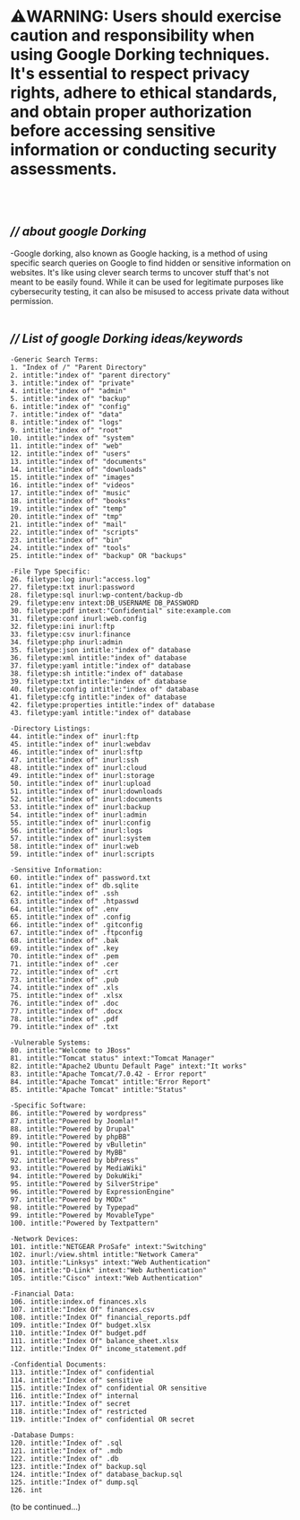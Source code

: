                                                                                                                     
# :warning:**WARNING: Users should exercise caution and responsibility when using Google Dorking techniques. It's essential to respect privacy rights, adhere to ethical standards, and obtain proper authorization before accessing sensitive information or conducting security assessments.**      
<br />
<br />
  
## *// about google Dorking*        

-Google dorking, also known as Google hacking, is a method of using specific search queries on Google to find hidden or sensitive information on websites. It's like using clever search terms to uncover stuff that's not meant to be easily found. While it can be used for legitimate purposes like cybersecurity testing, it can also be misused to access private data without permission.
<br />
<br />
## *// List of google Dorking ideas/keywords*           

    -Generic Search Terms:
    1. "Index of /" "Parent Directory"
    2. intitle:"index of" "parent directory"
    3. intitle:"index of" "private"
    4. intitle:"index of" "admin"
    5. intitle:"index of" "backup"
    6. intitle:"index of" "config"
    7. intitle:"index of" "data"
    8. intitle:"index of" "logs"
    9. intitle:"index of" "root"
    10. intitle:"index of" "system"
    11. intitle:"index of" "web"
    12. intitle:"index of" "users"
    13. intitle:"index of" "documents"
    14. intitle:"index of" "downloads"
    15. intitle:"index of" "images"
    16. intitle:"index of" "videos"
    17. intitle:"index of" "music"
    18. intitle:"index of" "books"
    19. intitle:"index of" "temp"
    20. intitle:"index of" "tmp"
    21. intitle:"index of" "mail"
    22. intitle:"index of" "scripts"
    23. intitle:"index of" "bin"
    24. intitle:"index of" "tools"
    25. intitle:"index of" "backup" OR "backups"

    -File Type Specific:
    26. filetype:log inurl:"access.log"
    27. filetype:txt inurl:password
    28. filetype:sql inurl:wp-content/backup-db
    29. filetype:env intext:DB_USERNAME DB_PASSWORD
    30. filetype:pdf intext:"Confidential" site:example.com
    31. filetype:conf inurl:web.config
    32. filetype:ini inurl:ftp
    33. filetype:csv inurl:finance
    34. filetype:php inurl:admin
    35. filetype:json intitle:"index of" database
    36. filetype:xml intitle:"index of" database
    37. filetype:yaml intitle:"index of" database
    38. filetype:sh intitle:"index of" database
    39. filetype:txt intitle:"index of" database
    40. filetype:config intitle:"index of" database
    41. filetype:cfg intitle:"index of" database
    42. filetype:properties intitle:"index of" database
    43. filetype:yaml intitle:"index of" database
    
    -Directory Listings:
    44. intitle:"index of" inurl:ftp
    45. intitle:"index of" inurl:webdav
    46. intitle:"index of" inurl:sftp
    47. intitle:"index of" inurl:ssh
    48. intitle:"index of" inurl:cloud
    49. intitle:"index of" inurl:storage
    50. intitle:"index of" inurl:upload
    51. intitle:"index of" inurl:downloads
    52. intitle:"index of" inurl:documents
    53. intitle:"index of" inurl:backup
    54. intitle:"index of" inurl:admin
    55. intitle:"index of" inurl:config
    56. intitle:"index of" inurl:logs
    57. intitle:"index of" inurl:system
    58. intitle:"index of" inurl:web
    59. intitle:"index of" inurl:scripts
    
    -Sensitive Information:
    60. intitle:"index of" password.txt
    61. intitle:"index of" db.sqlite
    62. intitle:"index of" .ssh
    63. intitle:"index of" .htpasswd
    64. intitle:"index of" .env
    65. intitle:"index of" .config
    66. intitle:"index of" .gitconfig
    67. intitle:"index of" .ftpconfig
    68. intitle:"index of" .bak
    69. intitle:"index of" .key
    70. intitle:"index of" .pem
    71. intitle:"index of" .cer
    72. intitle:"index of" .crt
    73. intitle:"index of" .pub
    74. intitle:"index of" .xls
    75. intitle:"index of" .xlsx
    76. intitle:"index of" .doc
    77. intitle:"index of" .docx
    78. intitle:"index of" .pdf
    79. intitle:"index of" .txt
    
    -Vulnerable Systems:
    80. intitle:"Welcome to JBoss"
    81. intitle:"Tomcat status" intext:"Tomcat Manager"
    82. intitle:"Apache2 Ubuntu Default Page" intext:"It works"
    83. intitle:"Apache Tomcat/7.0.42 - Error report"
    84. intitle:"Apache Tomcat" intitle:"Error Report"
    85. intitle:"Apache Tomcat" intitle:"Status"
    
    -Specific Software:
    86. intitle:"Powered by wordpress"
    87. intitle:"Powered by Joomla!"
    88. intitle:"Powered by Drupal"
    89. intitle:"Powered by phpBB"
    90. intitle:"Powered by vBulletin"
    91. intitle:"Powered by MyBB"
    92. intitle:"Powered by bbPress"
    93. intitle:"Powered by MediaWiki"
    94. intitle:"Powered by DokuWiki"
    95. intitle:"Powered by SilverStripe"
    96. intitle:"Powered by ExpressionEngine"
    97. intitle:"Powered by MODx"
    98. intitle:"Powered by Typepad"
    99. intitle:"Powered by MovableType"
    100. intitle:"Powered by Textpattern"
    
    -Network Devices:
    101. intitle:"NETGEAR ProSafe" intext:"Switching"
    102. inurl:/view.shtml intitle:"Network Camera"
    103. intitle:"Linksys" intext:"Web Authentication"
    104. intitle:"D-Link" intext:"Web Authentication"
    105. intitle:"Cisco" intext:"Web Authentication"
    
    -Financial Data:
    106. intitle:index.of finances.xls
    107. intitle:"Index Of" finances.csv
    108. intitle:"Index Of" financial_reports.pdf
    109. intitle:"Index Of" budget.xlsx
    110. intitle:"Index Of" budget.pdf
    111. intitle:"Index Of" balance_sheet.xlsx
    112. intitle:"Index Of" income_statement.pdf
    
    -Confidential Documents:
    113. intitle:"Index of" confidential
    114. intitle:"Index of" sensitive
    115. intitle:"Index of" confidential OR sensitive
    116. intitle:"Index of" internal
    117. intitle:"Index of" secret
    118. intitle:"Index of" restricted
    119. intitle:"Index of" confidential OR secret
    
    -Database Dumps:
    120. intitle:"Index of" .sql
    121. intitle:"Index of" .mdb
    122. intitle:"Index of" .db
    123. intitle:"Index of" backup.sql
    124. intitle:"Index of" database_backup.sql
    125. intitle:"Index of" dump.sql
    126. int

(to be continued...)                        








